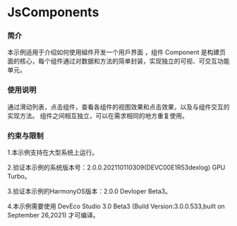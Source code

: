 # JsComponents<a name="ZH-CN_TOPIC_0000001080120394"></a>

### 简介

本示例适用于介绍如何使用組件开发一个用戶界面 ，组件 Component 是构建页面的核心，每个组件通过对数据和方法的简单封装，实现独立的可视、可交互功能单元。

### 使用说明

通过滑动列表，点击组件，查看各组件的视图效果和点击效果，以及与组件交互的实现方法。 组件之间相互独立，可以在需求相同的地方重复使用。

### 约束与限制

1.本示例支持在大型系统上运行。

2.验证本示例的系统版本号：2.0.0.202110110309(DEVC00E1R53dexlog) GPU Turbo。

3.验证本示例的HarmonyOS版本：2.0.0 Devloper Beta3。

4.本示例需要使用 DevEco Studio 3.0 Beta3 (Build Version:3.0.0.533,built on September 26,2021) 才可编译。
